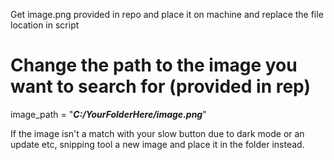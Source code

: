Get image.png provided in repo and place it on machine and replace the file location in script

# Change the path to the image you want to search for (provided in rep)
image_path = "**_C:/YourFolderHere/image.png_**"


If the image isn't a match with your slow button due to dark mode or an update etc, snipping tool a new image and place it in the folder instead.
